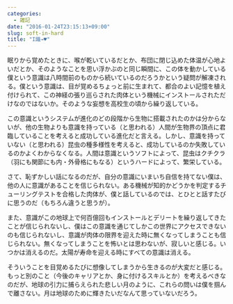 ```yaml
---
categories:
  - 雑記
date: "2016-01-24T23:15:13+09:00"
slug: soft-in-hard
title: "I識→♥"
---
```


眠りから覚めたときに、喉が乾いているだとか、布団に閉じ込めた体温が心地よいだとか、そのようなことを思い浮かぶのと同じ瞬間に、この体を動かしている僕という意識は八時間前のものから続いているのだろうかという疑問が解凍される。僕という意識は、目が覚めるちょっと前に生まれて、都合のよい記憶を植え付けられて、この神経の張り巡らされた肉体という機械にインストールされただけなのではないか。そのような妄想を高校生の頃から繰り返している。

この意識というシステムが進化のどの段階から生物に搭載されたのかは分からないが、他の生物よりも意識を持っている（と思われる）人間が生物界の頂点に君臨していることを考えると成功している進化だと言える。しかし、意識を持っていない（と思われる）昆虫の種多様性を考えると、成功しているのか失敗しているのかよくわからなくなる。人間は意識というソフトによって、昆虫はクチクラ（羽にも関節にも内・外骨格にもなる）というハードによって、繁栄している。

さて、恥ずかしい話になるのだが、自分の意識にいまいち自信を持てない僕は、他の人に意識があることを信じられない。ある機械が知的かどうかを判定するチューリングテストを合格した肉体が、僕と話しているのでは、とひとと話すたびに思うのだ（もちろん違うと思うが）。

また、意識がこの地球上で何百億回もインストールとデリートを繰り返してきたことが信じられないし、僕はこの意識を通じてしかこの世界にアクセスできないのも信じられないし、意識が肉体の限界を迎えた時に無くなってしまうことも信じられない。無くなってしまうことを怖いとは思わないが、寂しいと感じる。いつかは消えるのだ。太陽が寿命を迎える時にすべての意識は消える。

そういうことを目覚めるたびに想像してしまうから生きるのが大変だと感じる。もっと別のこと（今後のキャリアとか、身に付けるスキルとか）を考えるべきなのだが、地球の引力に捕らえられた悲しい月のように、これらの問いは僕を掴んで離さない。月は地球のために輝きたいだなんて思っていないだろう。

